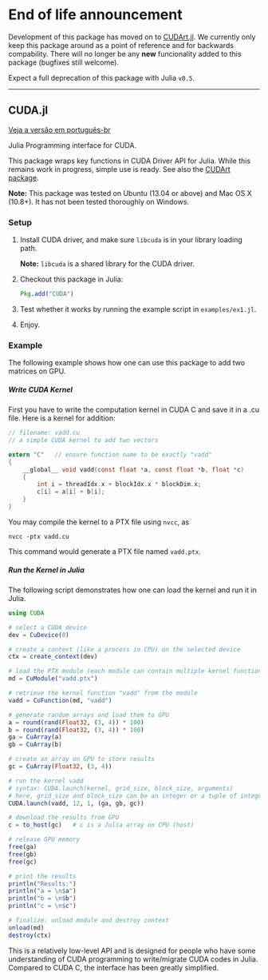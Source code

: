 # End of life announcement
Development of this package has moved on to [CUDArt.jl](https://github.com/JuliaGPU/CUDArt.jl). We currently only keep this package around as a point of reference and for backwards compability. There will no longer be any **new** funcionality added to this package (bugfixes still welcome). 

Expect a full deprecation of this package with Julia `v0.5`.

___

## CUDA.jl
<!-- Link from version translated into Portuguese the README -->
[Veja a versão em português-br](https://github.com/jfilhoGN/CUDA.jl/blob/master/README_PT.md)

Julia Programming interface for CUDA.

This package wraps key functions in CUDA Driver API for Julia. While this remains work in progress, simple use is ready. See also the [CUDArt package](https://github.com/JuliaGPU/CUDArt.jl).

**Note:** This package was tested on Ubuntu (13.04 or above) and Mac OS X (10.8+). It has not been tested thoroughly on Windows.

### Setup

1. Install CUDA driver, and make sure ``libcuda`` is in your library loading path. 

   **Note:** ``libcuda`` is a shared library for the CUDA driver. 

2. Checkout this package in Julia:

	```julia
	Pkg.add("CUDA")
	```

3. Test whether it works by running the example script in ``examples/ex1.jl``.

4. Enjoy.


### Example

The following example shows how one can use this package to add two matrices on GPU.

##### Write CUDA Kernel

First you have to write the computation kernel in CUDA C and save it in a .cu file. Here is a kernel for addition:

```C
// filename: vadd.cu
// a simple CUDA kernel to add two vectors

extern "C"   // ensure function name to be exactly "vadd"
{
	__global__ void vadd(const float *a, const float *b, float *c)
	{
		int i = threadIdx.x + blockIdx.x * blockDim.x;
		c[i] = a[i] + b[i];
	}
}

```

You may compile the kernel to a PTX file using ``nvcc``, as

```
nvcc -ptx vadd.cu
```

This command would generate a PTX file named ``vadd.ptx``.

##### Run the Kernel in Julia

The following script demonstrates how one can load the kernel and run it in Julia.

```julia
using CUDA

# select a CUDA device
dev = CuDevice(0)

# create a context (like a process in CPU) on the selected device
ctx = create_context(dev)

# load the PTX module (each module can contain multiple kernel functions)
md = CuModule("vadd.ptx")

# retrieve the kernel function "vadd" from the module
vadd = CuFunction(md, "vadd")

# generate random arrays and load them to GPU
a = round(rand(Float32, (3, 4)) * 100)
b = round(rand(Float32, (3, 4)) * 100)
ga = CuArray(a)
gb = CuArray(b)

# create an array on GPU to store results
gc = CuArray(Float32, (3, 4))

# run the kernel vadd
# syntax: CUDA.launch(kernel, grid_size, block_size, arguments)
# here, grid_size and block_size can be an integer or a tuple of integers
CUDA.launch(vadd, 12, 1, (ga, gb, gc))

# download the results from GPU
c = to_host(gc)   # c is a Julia array on CPU (host)

# release GPU memory
free(ga)
free(gb)
free(gc)

# print the results
println("Results:")
println("a = \n$a")
println("b = \n$b")
println("c = \n$c")

# finalize: unload module and destroy context
unload(md)
destroy(ctx)
```

This is a relatively low-level API and is designed for people who have some understanding of CUDA programming to write/migrate CUDA codes in Julia. Compared to CUDA C, the interface has been greatly simplified.

